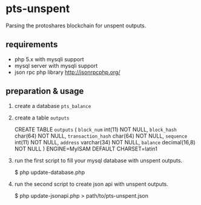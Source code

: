 pts-unspent
===========

Parsing the protoshares blockchain for unspent outputs.


requirements
------------

- php 5.x with mysqli support
- mysql server with mysqli support
- json rpc php library http://jsonrpcphp.org/


preparation & usage
-------------------

1. create a database `pts_balance`

2. create a table `outputs`

    CREATE TABLE `outputs` (
      `block_num` int(11) NOT NULL,
      `block_hash` char(64) NOT NULL,
      `transaction_hash` char(64) NOT NULL,
      `sequence` int(11) NOT NULL,
      `address` varchar(34) NOT NULL,
      `balance` decimal(16,8) NOT NULL
    ) ENGINE=MyISAM DEFAULT CHARSET=latin1

3. run the first script to fill your mysql database with unspent outputs.

    $ php update-database.php

4. run the second script to create json api with unspent outputs.

    $ php update-jsonapi.php > path/to/pts-unspent.json
